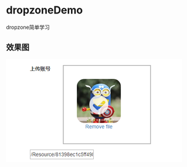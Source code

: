 # dropzoneDemo
dropzone简单学习

## 效果图
![](https://github.com/zc282840325/dropzoneDemo/blob/master/dropzone/Resource/2.png)
